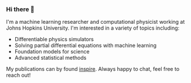 ### Hi there 👋

I'm a machine learning researcher and computational physicist working at Johns Hopkins University. I'm interested in a variety of topics including:

- Differentiable physics simulators
- Solving partial differential equations with machine learning
- Foundation models for science
- Advanced statistical methods

My publications can by found [inspire](https://inspirehep.net/authors/1614273?ui-citation-summary=true). Always happy to chat, feel free to reach out!

<!--
**tedwards2412/tedwards2412** is a ✨ _special_ ✨ repository because its `README.md` (this file) appears on your GitHub profile.

Here are some ideas to get you started:

- 🔭 I’m currently working on ...
- 🌱 I’m currently learning ...
- 👯 I’m looking to collaborate on ...
- 🤔 I’m looking for help with ...
- 💬 Ask me about ...
- 📫 How to reach me: ...
- 😄 Pronouns: ...
- ⚡ Fun fact: ...
-->
